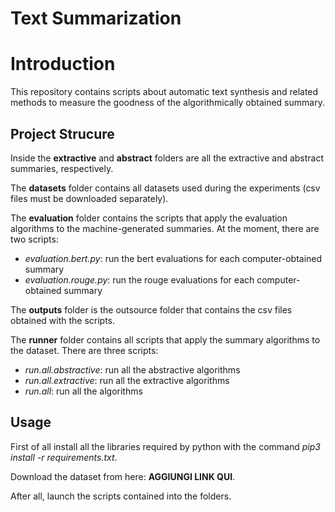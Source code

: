 # Text Summarization

# Introduction

This repository contains scripts about automatic text synthesis and related methods to measure the goodness of the algorithmically obtained summary.

## Project Strucure
Inside the **extractive** and **abstract** folders are all the extractive and abstract summaries, respectively.

The **datasets** folder contains all datasets used during the experiments (csv files must be downloaded separately).

The **evaluation** folder contains the scripts that apply the evaluation algorithms to the machine-generated summaries. At the moment, there are two scripts:
- *evaluation.bert.py*: run the bert evaluations for each computer-obtained summary
- *evaluation.rouge.py*: run the rouge evaluations for each computer-obtained summary

The **outputs** folder is the outsource folder that contains the csv files obtained with the scripts.

The **runner** folder contains all scripts that apply the summary algorithms to the dataset. There are three scripts:
- *run.all.abstractive*: run all the abstractive algorithms 
- *run.all.extractive*: run all the extractive algorithms 
- *run.all*: run all the algorithms 

## Usage
First of all install all the libraries required by python with the command *pip3 install -r requirements.txt*.

Download the dataset from here: **AGGIUNGI LINK QUI**.

After all, launch the scripts contained into the folders.